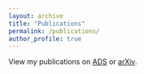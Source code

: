 ```yaml
---
layout: archive
title: "Publications"
permalink: /publications/
author_profile: true
---
```


View my publications on [ADS](https://ui.adsabs.harvard.edu/search/q=author%3A%22el-badry%2C%20k%22%20year%3A2015-2100&sort=date%20desc%2C%20bibcode%20desc&p_=0) or [arXiv](https://arxiv.org/search/?query=El-Badry%2C+K&searchtype=author&abstracts=show&order=-announced_date_first&size=50). 
